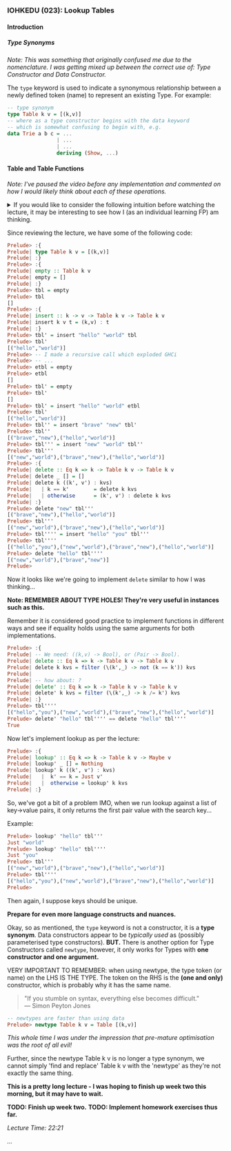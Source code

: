 ### IOHKEDU (023): Lookup Tables

#### Introduction

##### Type Synonyms

*Note: This was something that originally confused me due to the nomenclature. I was getting mixed up between the correct use of: Type Constructor and Data Constructor.*

The ```type``` keyword is used to indicate a synonymous relationship between a newly defined token (name) to represent an existing Type. For example:

```haskell
-- type synonym
type Table k v = [(k,v)]
-- where as a type constructor begins with the data keyword
-- which is somewhat confusing to begin with, e.g.
data Trie a b c = ...
                | ...
                | ...
                deriving (Show, ...)
```

#### Table and Table Functions

*Note: I've paused the video before any implementation and commented on how I would likely think about each of these operations.*

<details>

<summary>If you would like to consider the following intuition before watching the lecture, it may be interesting to see how I (as an individual learning FP) am thinking.</summary>

```haskell
-- lookup table Type synonym
type Table k v = [(k,v)]
-- functions to implement operations on any lookup tables
empty  :: Table k v
insert :: k -> v -> Table k v -> Table k v
delete :: Eq k => k -> Table k v -> Table k v
lookup :: Eq k => k -> Table k v -> Maybe v
-- I would likely implement these as follows
-- empty  = []
-- insert: create a list of size 1 with pair (k,v) and append
-- delete x _ t = filter x (\x -> fc x \= k) t
--                  where
--                    fc (k,v) = k
-- lookup x _ t = sc (filter x (\x -> fc x == k) t)
--                  where
--                    fc (k,v) = k
--                    sc (k,v) = v
-- 
-- ^ That is my intuition, which I'll leave here.
```

*EDIT: As you can see, I made the same mistake of writing the function signature for delete correctly, but then defining the function as having a value, which I could see would not be used, so I dropped a _ in place of it. Quite an easy mistake to make. I was kind of on the right track, but not quite.*

</details>

Since reviewing the lecture, we have some of the following code:

```haskell
Prelude> :{
Prelude| type Table k v = [(k,v)]
Prelude| :}
Prelude> :{
Prelude| empty :: Table k v
Prelude| empty = []
Prelude| :}
Prelude> tbl = empty
Prelude> tbl
[]
Prelude> :{
Prelude| insert :: k -> v -> Table k v -> Table k v
Prelude| insert k v t = (k,v) : t
Prelude| :}
Prelude> tbl' = insert "hello" "world" tbl
Prelude> tbl'
[("hello","world")]
Prelude> -- I made a recursive call which exploded GHCi
Prelude> -- ...
Prelude> etbl = empty
Prelude> etbl
[]
Prelude> tbl' = empty
Prelude> tbl'
[]
Prelude> tbl' = insert "hello" "world" etbl
Prelude> tbl'
[("hello","world")]
Prelude> tbl'' = insert "brave" "new" tbl'
Prelude> tbl''
[("brave","new"),("hello","world")]
Prelude> tbl''' = insert "new" "world" tbl''
Prelude> tbl'''
[("new","world"),("brave","new"),("hello","world")]
Prelude> :{
Prelude| delete :: Eq k => k -> Table k v -> Table k v
Prelude| delete _ [] = []
Prelude| delete k ((k', v') : kvs)
Prelude|   | k == k'        = delete k kvs
Prelude|   | otherwise      = (k', v') : delete k kvs
Prelude| :}
Prelude> delete "new" tbl'''
[("brave","new"),("hello","world")]
Prelude> tbl'''
[("new","world"),("brave","new"),("hello","world")]
Prelude> tbl'''' = insert "hello" "you" tbl'''
Prelude> tbl''''
[("hello","you"),("new","world"),("brave","new"),("hello","world")]
Prelude> delete "hello" tbl''''
[("new","world"),("brave","new")]
Prelude> 
```

Now it looks like we're going to implement ```delete``` similar to how I was thinking...

**Note: REMEMBER ABOUT TYPE HOLES! They're very useful in instances such as this.**

Remember it is considered good practice to implement functions in different ways and see if equality holds using the same arguments for both implementations.

```haskell
Prelude> :{
Prelude| -- We need: ((k,v) -> Bool), or (Pair -> Bool).
Prelude| delete :: Eq k => k -> Table k v -> Table k v
Prelude| delete k kvs = filter (\(k',_) -> not (k == k')) kvs
Prelude|
Prelude| -- how about: ?
Prelude| delete' :: Eq k => k -> Table k v -> Table k v
Prelude| delete' k kvs = filter (\(k',_) -> k /= k') kvs
Prelude| :}
Prelude> tbl''''
[("hello","you"),("new","world"),("brave","new"),("hello","world")]
Prelude> delete' "hello" tbl'''' == delete "hello" tbl''''
True
```
Now let's implement lookup as per the lecture:

```haskell
Prelude> :{
Prelude| lookup' :: Eq k => k -> Table k v -> Maybe v
Prelude| lookup' _ [] = Nothing
Prelude| lookup' k ((k', v') : kvs)
Prelude|   |  k' == k = Just v'
Prelude|   |  otherwise = lookup' k kvs
Prelude| :}
```

So, we've got a bit of a problem IMO, when we run lookup against a list of key->value pairs, it only returns the first pair value with the search key...

Example:

```haskell
Prelude> lookup' "hello" tbl'''
Just "world"
Prelude> lookup' "hello" tbl''''
Just "you"
Prelude> tbl'''
[("new","world"),("brave","new"),("hello","world")]
Prelude> tbl''''
[("hello","you"),("new","world"),("brave","new"),("hello","world")]
Prelude>
```

Then again, I suppose keys should be unique.

**Prepare for even more language constructs and nuances.**

Okay, so as mentioned, the ```type``` keyword is not a constructor, it is a **type synonym**. Data constructors appear to be *typically used* as (possibly parameterised type constructors). **BUT.** There is another option for Type Constructors called ```newtype```, however, it only works for Types with **one constructor and one argument.**

VERY IMPORTANT TO REMEMBER: when using newtype, the type token (or name) on the LHS IS THE TYPE. The token on the RHS is the **(one and only)** constructor, which is probably why it has the same name.

> "If you stumble on syntax, everything else becomes difficult." <br />
— Simon Peyton Jones

```haskell
-- newtypes are faster than using data
Prelude> newtype Table k v = Table [(k,v)]
```

*This whole time I was under the impression that pre-mature optimisation was the root of all evil!*

Further, since the newtype Table k v is no longer a type synonym, we cannot simply 'find and replace' Table k v with the 'newtype' as they're not exactly the same thing.

**This is a pretty long lecture - I was hoping to finish up week two this morning, but it may have to wait.**

**TODO: Finish up week two.**
**TODO: Implement homework exercises thus far.**

*Lecture Time: 22:21*

*...*


